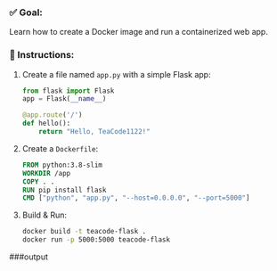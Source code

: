 ### ✅ Goal:
Learn how to create a Docker image and run a containerized web app.

### 📝 Instructions:
1. Create a file named `app.py` with a simple Flask app:
    ```python
    from flask import Flask
    app = Flask(__name__)

    @app.route('/')
    def hello():
        return "Hello, TeaCode1122!"
    ```

2. Create a `Dockerfile`:
    ```dockerfile
    FROM python:3.8-slim
    WORKDIR /app
    COPY . .
    RUN pip install flask
    CMD ["python", "app.py", "--host=0.0.0.0", "--port=5000"]
    ```

3. Build & Run:
    ```bash
    docker build -t teacode-flask .
    docker run -p 5000:5000 teacode-flask
    ```

###output


